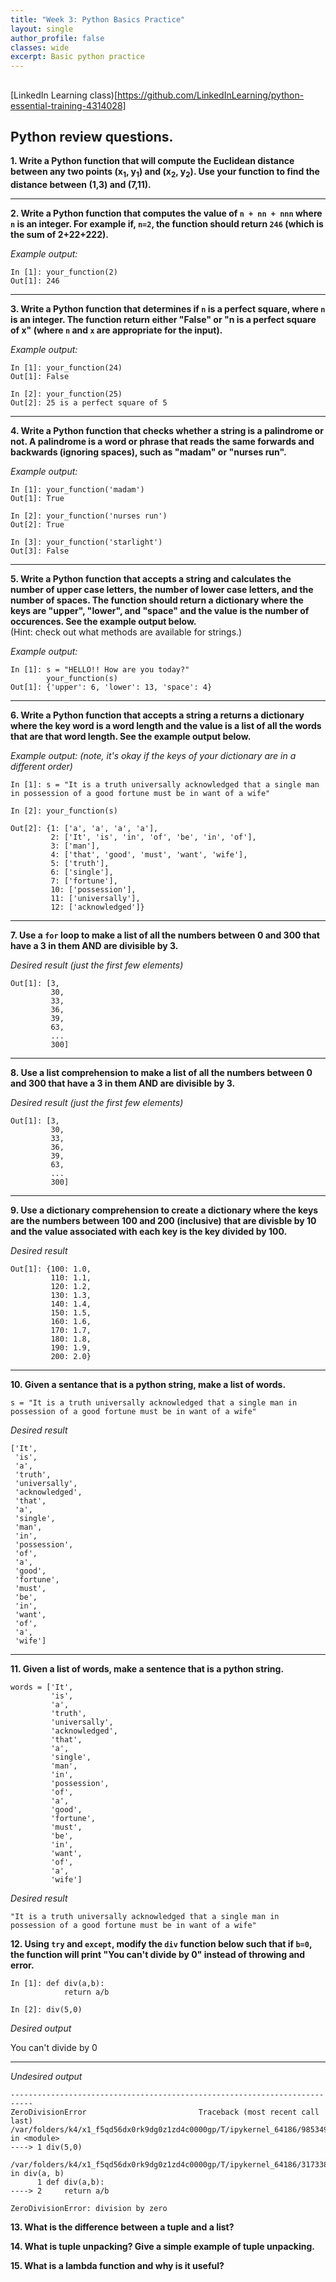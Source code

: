 ```yaml
---
title: "Week 3: Python Basics Practice"
layout: single
author_profile: false
classes: wide
excerpt: Basic python practice
---
```


## 
[LinkedIn Learning class)[https://github.com/LinkedInLearning/python-essential-training-4314028]

## Python review questions.


**1.  Write a Python function that will compute the Euclidean distance between any two points (x<sub>1</sub>, y<sub>1</sub>) and (x<sub>2</sub>, y<sub>2</sub>).  Use your function to find the distance between (1,3) and (7,11).**



-----
**2. Write a Python function that computes the value of ``n + nn + nnn`` where ``n`` is an integer.  For example if,  ``n=2``, the function should return ``246`` (which is the sum of 2+22+222).**  

*Example output:*
```
In [1]: your_function(2)
Out[1]: 246
```

-----
**3. Write a Python function that determines if ``n`` is a perfect square, where ``n`` is an integer.  The function return either "False" or "n is a perfect square of x"  (where ``n`` and ``x`` are appropriate for the input).**

*Example output:*

```
In [1]: your_function(24)
Out[1]: False

In [2]: your_function(25)
Out[2]: 25 is a perfect square of 5
```


----
**4. Write a Python function that checks whether a string is a palindrome or not.  A palindrome is a word or phrase that reads the same forwards and backwards (ignoring spaces), such as "madam" or "nurses run".**

*Example output:*

```
In [1]: your_function('madam')
Out[1]: True

In [2]: your_function('nurses run')
Out[2]: True

In [3]: your_function('starlight')
Out[3]: False
```


----
**5. Write a Python function that accepts a string and calculates the number of upper case letters, the number of lower case letters, and the number of spaces.  The function should return a dictionary where the keys are "upper", "lower", and "space" and the value is the number of occurences.  See the example output below.**    
(Hint:  check out what methods are available for strings.)  

 *Example output:*

```
In [1]: s = "HELLO!! How are you today?"
        your_function(s)
Out[1]: {'upper': 6, 'lower': 13, 'space': 4}

```


----
**6. Write a Python function that accepts a string a returns a dictionary where the key word is a word length and the value is a list of all the words that are that word length.  See the example output below.**  

*Example output: (note, it's okay if the keys of your dictionary are in a different order)*

```
In [1]: s = "It is a truth universally acknowledged that a single man in possession of a good fortune must be in want of a wife"

In [2]: your_function(s)

Out[2]: {1: ['a', 'a', 'a', 'a'],
         2: ['It', 'is', 'in', 'of', 'be', 'in', 'of'],
         3: ['man'],
         4: ['that', 'good', 'must', 'want', 'wife'],
         5: ['truth'],
         6: ['single'],
         7: ['fortune'],
         10: ['possession'],
         11: ['universally'],
         12: ['acknowledged']}
```


----
**7.  Use a `for` loop to make a list of all the numbers between 0 and 300 that have a 3 in them AND are divisible by 3.**

*Desired result (just the first few elements)*
```
Out[1]: [3,
         30,
         33,
         36,
         39,
         63,
         ...
         300]

```


----
**8.  Use a list comprehension to make a list of all the numbers between 0 and 300 that have a 3 in them AND are divisible by 3.**

*Desired result (just the first few elements)*
```
Out[1]: [3,
         30,
         33,
         36,
         39,
         63,
         ...
         300]

```


----
**9.  Use a dictionary comprehension to create a dictionary where the keys are the numbers between 100 and 200 (inclusive) that are divisble by 10 and the value associated with each key is the key divided by 100.**

*Desired result*
```
Out[1]: {100: 1.0,
         110: 1.1,
         120: 1.2,
         130: 1.3,
         140: 1.4,
         150: 1.5,
         160: 1.6,
         170: 1.7,
         180: 1.8,
         190: 1.9,
         200: 2.0}
 ```



---
**10. Given a sentance that is a python string, make a list of words.**

```
s = "It is a truth universally acknowledged that a single man in possession of a good fortune must be in want of a wife"
```
*Desired result*
```
['It',
 'is',
 'a',
 'truth',
 'universally',
 'acknowledged',
 'that',
 'a',
 'single',
 'man',
 'in',
 'possession',
 'of',
 'a',
 'good',
 'fortune',
 'must',
 'be',
 'in',
 'want',
 'of',
 'a',
 'wife']
```
 


---
**11. Given a list of words, make a sentence that is a python string.**

```
words = ['It',
         'is',
         'a',
         'truth',
         'universally',
         'acknowledged',
         'that',
         'a',
         'single',
         'man',
         'in',
         'possession',
         'of',
         'a',
         'good',
         'fortune',
         'must',
         'be',
         'in',
         'want',
         'of',
         'a',
         'wife']
```
*Desired result*
```
"It is a truth universally acknowledged that a single man in possession of a good fortune must be in want of a wife"
```


**12. Using `try` and `except`, modify the `div` function below such that if `b=0`, the function will print "You can't divide by 0" instead of throwing and error.**

```
In [1]: def div(a,b):
            return a/b
    
In [2]: div(5,0)
```

*Desired output*

You can't divide by 0

----
*Undesired output*

```
---------------------------------------------------------------------------
ZeroDivisionError                         Traceback (most recent call last)
/var/folders/k4/x1_f5qd56dx0rk9dg0z1zd4c0000gp/T/ipykernel_64186/985349526.py in <module>
----> 1 div(5,0)

/var/folders/k4/x1_f5qd56dx0rk9dg0z1zd4c0000gp/T/ipykernel_64186/3173384365.py in div(a, b)
      1 def div(a,b):
----> 2     return a/b

ZeroDivisionError: division by zero
```


**13.  What is the difference between a tuple and a list?**



**14.  What is tuple unpacking?  Give a simple example of tuple unpacking.**



**15.  What is a lambda function and why is it useful?**


